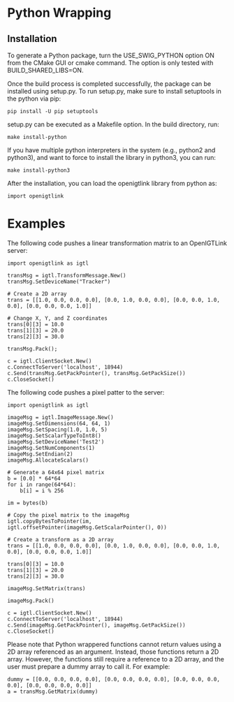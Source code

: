 Python Wrapping
===============

Installation
------------

To generate a Python package, turn the USE_SWIG_PYTHON option ON from the CMake
GUI or cmake command. The option is only tested with BUILD_SHARED_LIBS=ON.

Once the build process is completed successfully, the package can be installed
using setup.py. To run setup.py, make sure to install setuptools in the python
via pip: 

~~~~
pip install -U pip setuptools
~~~~

setup.py can be executed as a Makefile option. In the build directory, run:

~~~~
make install-python
~~~~

If you have multiple python interpreters in the system (e.g., python2 and python3),
and want to force to install the library in python3, you can run:

~~~~
make install-python3
~~~~

After the installation, you can load the openigtlink library from python as:

~~~~
import openigtlink
~~~~


Examples
========

The following code pushes a linear transformation matrix to an OpenIGTLink server:

~~~~
import openigtlink as igtl

transMsg = igtl.TransformMessage.New()
transMsg.SetDeviceName("Tracker")

# Create a 2D array
trans = [[1.0, 0.0, 0.0, 0.0], [0.0, 1.0, 0.0, 0.0], [0.0, 0.0, 1.0, 0.0], [0.0, 0.0, 0.0, 1.0]]

# Change X, Y, and Z coordinates
trans[0][3] = 10.0
trans[1][3] = 20.0
trans[2][3] = 30.0

transMsg.Pack();

c = igtl.ClientSocket.New()
c.ConnectToServer('localhost', 18944)
c.Send(transMsg.GetPackPointer(), transMsg.GetPackSize())
c.CloseSocket()
~~~~

The following code pushes a pixel patter to the server:

~~~~
import openigtlink as igtl

imageMsg = igtl.ImageMessage.New()
imageMsg.SetDimensions(64, 64, 1)
imageMsg.SetSpacing(1.0, 1.0, 5)
imageMsg.SetScalarTypeToInt8()
imageMsg.SetDeviceName('Test2')
imageMsg.SetNumComponents(1)
imageMsg.SetEndian(2)
imageMsg.AllocateScalars()

# Generate a 64x64 pixel matrix
b = [0.0] * 64*64
for i in range(64*64):
    b[i] = i % 256

im = bytes(b)

# Copy the pixel matrix to the imageMsg
igtl.copyBytesToPointer(im, igtl.offsetPointer(imageMsg.GetScalarPointer(), 0))

# Create a transform as a 2D array
trans = [[1.0, 0.0, 0.0, 0.0], [0.0, 1.0, 0.0, 0.0], [0.0, 0.0, 1.0, 0.0], [0.0, 0.0, 0.0, 1.0]]

trans[0][3] = 10.0
trans[1][3] = 20.0
trans[2][3] = 30.0

imageMsg.SetMatrix(trans)

imageMsg.Pack()

c = igtl.ClientSocket.New()
c.ConnectToServer('localhost', 18944)
c.Send(imageMsg.GetPackPointer(), imageMsg.GetPackSize())
c.CloseSocket()
~~~~

Please note that Python wrappered functions cannot return values using a 2D array referenced as an argument.
Instead, those functions return a 2D array. However, the functions still require a reference to a 2D array,
and the user must prepare a dummy array to call it. For example:

~~~~
dummy = [[0.0, 0.0, 0.0, 0.0], [0.0, 0.0, 0.0, 0.0], [0.0, 0.0, 0.0, 0.0], [0.0, 0.0, 0.0, 0.0]]
a = transMsg.GetMatrix(dummy)
~~~~





